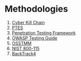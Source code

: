 # Methodologies

1. [Cyber Kill Chain](https://www.lockheedmartin.com/en-us/capabilities/cyber/cyber-kill-chain.html) </br>
1. [PTES](http://www.pentest-standard.org/index.php/Main_Page) </br>
2. [Penetration Testing Framework](http://www.vulnerabilityassessment.co.uk/Penetration%20Test.html) </br>
3. [OWASP Testing Guide](https://owasp.org/www-project-web-security-testing-guide/stable/) </br>
4. [OSSTMM](OSSTMM.3.pdf) </br>
5. [NIST 800-115](NIST800115.pdf) </br>
6. [BackTrack4](BackTrack4.pdf)
